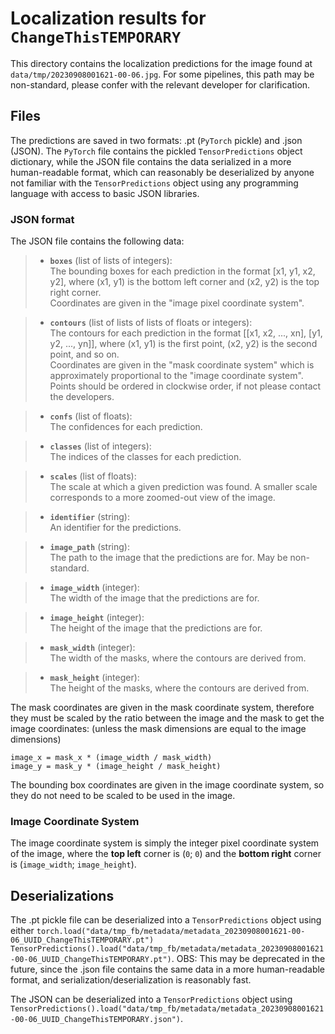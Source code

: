 
# Localization results for `ChangeThisTEMPORARY`
This directory contains the localization predictions for the image found at `data/tmp/20230908001621-00-06.jpg`. For some pipelines, this path may be non-standard, please confer with the relevant developer for clarification.

## Files
The predictions are saved in two formats: .pt (`PyTorch` pickle) and .json (JSON).
The `PyTorch` file contains the pickled `TensorPredictions` object dictionary, while the JSON file contains the data serialized in a more human-readable format, which can reasonably be deserialized by anyone not familiar with the `TensorPredictions` object using any programming language with access to basic JSON libraries.

### JSON format
The JSON file contains the following data:
> - **`boxes`** (list of lists of integers):  
    The bounding boxes for each prediction in the format [x1, y1, x2, y2], where (x1, y1) is the bottom left corner and (x2, y2) is the top right corner. \
    Coordinates are given in the "image pixel coordinate system".

> - **`contours`** (list of lists of lists of floats or integers):  
    The contours for each prediction in the format [[x1, x2, ..., xn], [y1, y2, ..., yn]], where (x1, y1) is the first point, (x2, y2) is the second point, and so on. \
    Coordinates are given in the "mask coordinate system" which is approximately proportional to the "image coordinate system". \
    Points should be ordered in clockwise order, if not please contact the developers. 

> - **`confs`** (list of floats):  
    The confidences for each prediction.

> - **`classes`** (list of integers):  
    The indices of the classes for each prediction.

> - **`scales`** (list of floats):  
    The scale at which a given prediction was found. A smaller scale corresponds to a more zoomed-out view of the image.

> - **`identifier`** (string):  
    An identifier for the predictions.

> - **`image_path`** (string):  
    The path to the image that the predictions are for. May be non-standard.

> - **`image_width`** (integer):  
    The width of the image that the predictions are for.

> - **`image_height`** (integer):  
    The height of the image that the predictions are for.

> - **`mask_width`** (integer):  
    The width of the masks, where the contours are derived from.

> - **`mask_height`** (integer):  
    The height of the masks, where the contours are derived from.

The mask coordinates are given in the mask coordinate system, therefore they must be scaled by the ratio between the image and the mask to get the image coordinates: (unless the mask dimensions are equal to the image dimensions)

```
image_x = mask_x * (image_width / mask_width)
image_y = mask_y * (image_height / mask_height)
```

The bounding box coordinates are given in the image coordinate system, so they do not need to be scaled to be used in the image.

### Image Coordinate System
The image coordinate system is simply the integer pixel coordinate system of the image, where the **top left** corner is (`0`; `0`) and the **bottom right** corner is (`image_width`; `image_height`).

## Deserializations
The .pt pickle file can be deserialized into a `TensorPredictions` object using either `torch.load("data/tmp_fb/metadata/metadata_20230908001621-00-06_UUID_ChangeThisTEMPORARY.pt")` `TensorPredictions().load("data/tmp_fb/metadata/metadata_20230908001621-00-06_UUID_ChangeThisTEMPORARY.pt")`. OBS: This may be deprecated in the future, since the .json file contains the same data in a more human-readable format, and serialization/deserialization is reasonably fast.

The JSON can be deserialized into a `TensorPredictions` object using `TensorPredictions().load("data/tmp_fb/metadata/metadata_20230908001621-00-06_UUID_ChangeThisTEMPORARY.json")`.